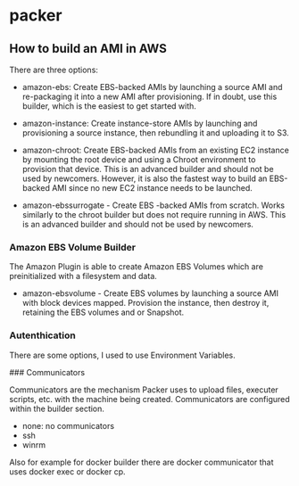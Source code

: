 # packer

## How to build an AMI in AWS

There are three options: 

- amazon-ebs: Create EBS-backed AMIs by launching a source AMI and re-packaging it into a new AMI after provisioning. If in doubt, use this builder, which is the easiest to get started with.

- amazon-instance: Create instance-store AMIs by launching and provisioning a source instance, then rebundling it and uploading it to S3.
- amazon-chroot: Create EBS-backed AMIs from an existing EC2 instance by mounting the root device and using a Chroot environment to provision that device. This is an advanced builder and should not be used by newcomers. However, it is also the fastest way to build an EBS-backed AMI since no new EC2 instance needs to be launched.
- amazon-ebssurrogate - Create EBS -backed AMIs from scratch. Works similarly to the chroot builder but does not require running in AWS. This is an advanced builder and should not be used by newcomers.

### Amazon EBS Volume Builder
The Amazon Plugin is able to create Amazon EBS Volumes which are preinitialized with a filesystem and data.

- amazon-ebsvolume - Create EBS volumes by launching a source AMI with block devices mapped. Provision the instance, then destroy it, retaining the EBS volumes and or Snapshot.

### Autenthication 

There are some options, I used to use Environment Variables. 

### Communicators

Communicators are the mechanism Packer uses to upload files, executer scripts, etc. with the machine being created. Communicators are configured within the builder section.

- none: no communicators
- ssh 
- winrm

Also for example for docker builder there are docker communicator that uses docker exec or docker cp. 